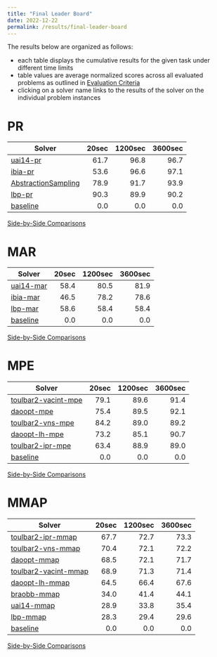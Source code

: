 ```yaml
---
title: "Final Leader Board"
date: 2022-12-22
permalink: /results/final-leader-board
---
```




The results below are organized as follows:
- each table displays the cumulative results for the given task under different time limits
- table values are average normalized scores across all evaluated problems as outlined in [Evaluation Criteria](https://uaicompetition.github.io/uci-2022/results/evaluation-criteria/)
- clicking on a solver name links to the results of the solver on the individual problem instances 


# PR

|                               Solver                               | 20sec | 1200sec | 3600sec |
| ------------------------------------------------------------------ | ----: | ------: | ------: |
| [uai14-pr](solver-scores/uai14-pr-scores.md)                       |  61.7 |    96.8 |    96.7 |
| [ibia-pr](solver-scores/ibia-pr-scores.md)                         |  53.6 |    96.6 |    97.1 |
| [AbstractionSampling](solver-scores/AbstractionSampling-scores.md) |  78.9 |    91.7 |    93.9 |
| [lbp-pr](solver-scores/lbp-pr-scores.md)                           |  90.3 |    89.9 |    90.2 |
| [baseline](solver-scores/baseline-scores.md)                       |   0.0 |     0.0 |     0.0 |

[Side-by-Side Comparisons](solver-scores/PR-scores-comparison.md)


# MAR

|                     Solver                     | 20sec | 1200sec | 3600sec |
| ---------------------------------------------- | ----: | ------: | ------: |
| [uai14-mar](solver-scores/uai14-mar-scores.md) |  58.4 |    80.5 |    81.9 |
| [ibia-mar](solver-scores/ibia-mar-scores.md)   |  46.5 |    78.2 |    78.6 |
| [lbp-mar](solver-scores/lbp-mar-scores.md)     |  58.6 |    58.4 |    58.4 |
| [baseline](solver-scores/baseline-scores.md)   |   0.0 |     0.0 |     0.0 |

[Side-by-Side Comparisons](solver-scores/MAR-scores-comparison.md)


# MPE

|                               Solver                               | 20sec | 1200sec | 3600sec |
| ------------------------------------------------------------------ | ----: | ------: | ------: |
| [toulbar2-vacint-mpe](solver-scores/toulbar2-vacint-mpe-scores.md) |  79.1 |    89.6 |    91.4 |
| [daoopt-mpe](solver-scores/daoopt-mpe-scores.md)                   |  75.4 |    89.5 |    92.1 |
| [toulbar2-vns-mpe](solver-scores/toulbar2-vns-mpe-scores.md)       |  84.2 |    89.0 |    89.2 |
| [daoopt-lh-mpe](solver-scores/daoopt-lh-mpe-scores.md)             |  73.2 |    85.1 |    90.7 |
| [toulbar2-ipr-mpe](solver-scores/toulbar2-ipr-mpe-scores.md)       |  63.4 |    88.9 |    89.0 |
| [baseline](solver-scores/baseline-scores.md)                       |   0.0 |     0.0 |     0.0 |

[Side-by-Side Comparisons](solver-scores/MPE-scores-comparison.md)


# MMAP

|                                Solver                                | 20sec | 1200sec | 3600sec |
| -------------------------------------------------------------------- | ----: | ------: | ------: |
| [toulbar2-ipr-mmap](solver-scores/toulbar2-ipr-mmap-scores.md)       |  67.7 |    72.7 |    73.3 |
| [toulbar2-vns-mmap](solver-scores/toulbar2-vns-mmap-scores.md)       |  70.4 |    72.1 |    72.2 |
| [daoopt-mmap](solver-scores/daoopt-mmap-scores.md)                   |  68.5 |    72.1 |    71.7 |
| [toulbar2-vacint-mmap](solver-scores/toulbar2-vacint-mmap-scores.md) |  68.9 |    71.3 |    71.4 |
| [daoopt-lh-mmap](solver-scores/daoopt-lh-mmap-scores.md)             |  64.5 |    66.4 |    67.6 |
| [braobb-mmap](solver-scores/braobb-mmap-scores.md)                   |  34.0 |    41.4 |    44.1 |
| [uai14-mmap](solver-scores/uai14-mmap-scores.md)                     |  28.9 |    33.8 |    35.4 |
| [lbp-mmap](solver-scores/lbp-mmap-scores.md)                         |  28.3 |    29.4 |    29.6 |
| [baseline](solver-scores/baseline-scores.md)                         |   0.0 |     0.0 |     0.0 |

[Side-by-Side Comparisons](solver-scores/MMAP-scores-comparison.md)


